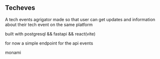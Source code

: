 ## Techeves

A tech events agrigator 
made so that user can get updates and information about their tech event on the same platform


built with postgresql && fastapi && react(vite)

for now a simple endpoint for the api events

monami